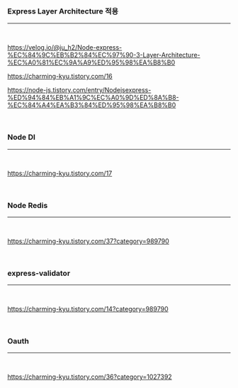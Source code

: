 ### Express Layer Architecture 적용

---

<br>

https://velog.io/@ju_h2/Node-express-%EC%84%9C%EB%B2%84%EC%97%90-3-Layer-Architecture-%EC%A0%81%EC%9A%A9%ED%95%98%EA%B8%B0

https://charming-kyu.tistory.com/16

https://node-js.tistory.com/entry/Nodejsexpress-%ED%94%84%EB%A1%9C%EC%A0%9D%ED%8A%B8-%EC%84%A4%EA%B3%84%ED%95%98%EA%B8%B0

<br>

### Node DI

---

<BR>

https://charming-kyu.tistory.com/17

<BR>

### Node Redis

---

<br>

https://charming-kyu.tistory.com/37?category=989790

<br>

### express-validator

---

<br>

https://charming-kyu.tistory.com/14?category=989790

<br>

### Oauth

---

<br>

https://charming-kyu.tistory.com/36?category=1027392
